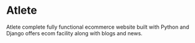 # Atlete
Atlete complete fully functional ecommerce website built with Python and Django offers ecom facility along with blogs and news.
